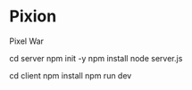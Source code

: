 # Pixion
Pixel War

cd server
npm init -y
npm install
node server.js

cd client
npm install
npm run dev
